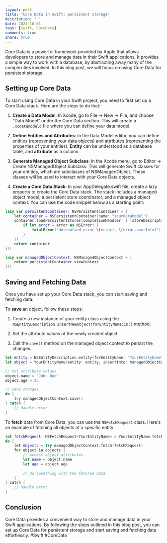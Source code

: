 ```yaml
---
layout: post
title: "Core Data in Swift: persistent storage"
description: " "
date: 2023-10-01
tags: [Swift, CoreData]
comments: true
share: true
---
```


Core Data is a powerful framework provided by Apple that allows developers to store and manage data in their Swift applications. It provides a simple way to work with a database, by abstracting away many of the complexities involved. In this blog post, we will focus on using Core Data for persistent storage.

## Setting up Core Data

To start using Core Data in your Swift project, you need to first set up a Core Data stack. Here are the steps to do that:

1. **Create a Data Model**: In Xcode, go to File -> New -> File, and choose "Data Model" under the Core Data section. This will create a `.xcdatamodeld` file where you can define your data model.

2. **Define Entities and Attributes**: In the Data Model editor, you can define entities (representing your data objects) and attributes (representing the properties of your entities). **Entity** can be understood as a database table, and **attribute** as a column.

3. **Generate Managed Object Subclass**: In the Xcode menu, go to Editor -> Create NSManagedObject Subclass. This will generate Swift classes for your entities, which are subclasses of NSManagedObject. These classes will be used to interact with your Core Data objects.

4. **Create a Core Data Stack**: In your AppDelegate.swift file, create a lazy property to create the Core Data stack. The stack includes a managed object model, a persistent store coordinator, and a managed object context. You can use the code snippet below as a starting point:

```swift
lazy var persistentContainer: NSPersistentContainer = {
    let container = NSPersistentContainer(name: "YourDataModel")
    container.loadPersistentStores(completionHandler: { (storeDescription, error) in
        if let error = error as NSError? {
            fatalError("Unresolved error \(error), \(error.userInfo)")
        }
    })
    return container
}()

lazy var managedObjectContext: NSManagedObjectContext = {
    return persistentContainer.viewContext
}()
```

## Saving and Fetching Data

Once you have set up your Core Data stack, you can start saving and fetching data.

To **save** an object, follow these steps:

1. Create a new instance of your entity class using the `NSEntityDescription.insertNewObject(forEntityName:in:)` method.

2. Set the attribute values of the newly created object.

3. Call the `save()` method on the managed object context to persist the changes.

```swift
let entity = NSEntityDescription.entity(forEntityName: "YourEntityName", in: managedObjectContext)!
let object = YourEntityName(entity: entity, insertInto: managedObjectContext)

// Set attribute values
object.name = "John Doe"
object.age = 25

// Save changes
do {
    try managedObjectContext.save()
} catch {
    // Handle error
}
```

To **fetch** data from Core Data, you can use the `NSFetchRequest` class. Here's an example of fetching all objects of a specific entity:

```swift
let fetchRequest: NSFetchRequest<YourEntityName> = YourEntityName.fetchRequest()
do {
    let objects = try managedObjectContext.fetch(fetchRequest)
    for object in objects {
        // Access object attributes
        let name = object.name
        let age = object.age
        
        // Do something with the fetched data
    }
} catch {
    // Handle error
}
```

## Conclusion

Core Data provides a convenient way to store and manage data in your Swift applications. By following the steps outlined in this blog post, you can set up Core Data for persistent storage and start saving and fetching data effortlessly. #Swift #CoreData
